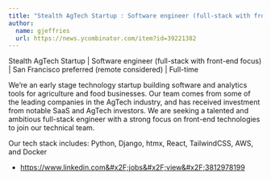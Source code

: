```yaml
---
title: "Stealth AgTech Startup : Software engineer (full-stack with front-end focus)"
author:
  name: gjeffries
  url: https://news.ycombinator.com/item?id=39221382
---
```

Stealth AgTech Startup | Software engineer (full-stack with front-end focus) |  San Francisco preferred (remote considered) | Full-time

We’re an early stage technology startup building software and analytics tools for agriculture and food businesses. Our team comes from some of the leading companies in the AgTech industry, and has received investment from notable SaaS and AgTech investors. We are seeking a talented and ambitious full-stack engineer with a strong focus on front-end technologies to join our technical team.

Our tech stack includes: Python, Django, htmx, React, TailwindCSS, AWS, and Docker

- <a href="https:&#x2F;&#x2F;www.linkedin.com&#x2F;jobs&#x2F;view&#x2F;3812978199" rel="nofollow">https:&#x2F;&#x2F;www.linkedin.com&#x2F;jobs&#x2F;view&#x2F;3812978199</a>
